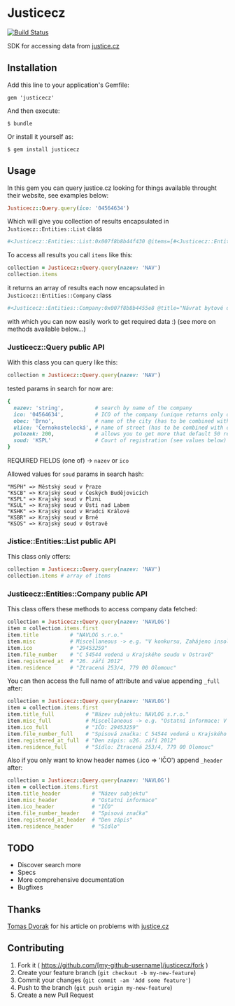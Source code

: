 # Justicecz

[![Build Status](https://travis-ci.org/redrick/justicecz.svg?branch=master)](https://travis-ci.org/redrick/justicecz)

SDK for accessing data from [justice.cz](https://or.justice.cz/ias/ui/rejstrik-$firma)

## Installation

Add this line to your application's Gemfile:

    gem 'justicecz'

And then execute:

    $ bundle

Or install it yourself as:

    $ gem install justicecz

## Usage

In this gem you can query justice.cz looking for things available throught
their website, see examples below:

```ruby
Justicecz::Query.query(ico: '04564634')
```

Which will give you collection of results encapsulated in `Justicecz::Entities::List` class

```ruby
#<Justicecz::Entities::List:0x007f8b8b44f430 @items=[#<Justicecz::Entities::Company:0x007f8b8b4455e8>]>.........>
```

To access all results you call `items` like this:

```ruby
collection = Justicecz::Query.query(nazev: 'NAV')
collection.items
```

it returns an array of results each now encapsulated in `Justicecz::Entities::Company` class

```ruby
#<Justicecz::Entities::Company:0x007f8b8b4455e8 @title="Návrat bytové družstvo", @ico="43003940", @file_number="DrCI 166 vedená u Městského soudu v Praze", @registered_at="11. listopadu 1991", @residence="Praha 4, Stallichova 932/9">
```

with which you can now easily work to get required data :) (see more on methods available below...)


### Justicecz::Query public API

With this class you can query like this:

```ruby
collection = Justicecz::Query.query(nazev: 'NAV')
```

tested params in search for now are:

```ruby
{
  nazev: 'string',          # search by name of the company
  ico: '04564634',          # ICO of the company (unique returns only one result in collection.items array)
  obec: 'Brno',             # name of the city (has to be combined with one of required - see required down below)
  ulice: 'Černokostelecká', # name of street (has to be combined with one of required - see required down below)
  polozek: 200,             # allows you to get more that default 50 results (allowed 50, 200, 500)
  soud: 'KSPL'              # Court of registration (see values below) + (has to be combined with one of required - see required down below)
}
```

REQUIRED FIELDS (one of) -> `nazev` or `ico`

Allowed values for `soud` params in search hash:

```
"MSPH" => Městský soud v Praze
"KSCB" => Krajský soud v Českých Budějovicích
"KSPL" => Krajský soud v Plzni
"KSUL" => Krajský soud v Ústí nad Labem
"KSHK" => Krajský soud v Hradci Králové
"KSBR" => Krajský soud v Brně
"KSOS" => Krajský soud v Ostravě
```

### Jistice::Entities::List public API

This class only offers:

```ruby
collection = Justicecz::Query.query(nazev: 'NAV')
collection.items # array of items
```

### Justicecz::Entities::Company public API

This class offers these methods to access company data fetched:

```ruby
collection = Justicecz::Query.query(nazev: 'NAVLOG')
item = collection.items.first
item.title          # "NAVLOG s.r.o."
item.misc           # Miscellaneous -> e.g. "V konkursu, Zahájeno insolvenční řízení na návrh věřitele"
item.ico            # "29453259"
item.file_number    # "C 54544 vedená u Krajského soudu v Ostravě"
item.registered_at  # "26. září 2012"
item.residence      # "Ztracená 253/4, 779 00 Olomouc"
```

You can then access the full name of attribute and value appending `_full` after:

```ruby
collection = Justicecz::Query.query(nazev: 'NAVLOG')
item = collection.items.first
item.title_full          # "Název subjektu: NAVLOG s.r.o."
item.misc_full           # Miscellaneous -> e.g. "Ostatní informace: V konkursu, Zahájeno insolvenční řízení na návrh věřitele"
item.ico_full            # "IČO: 29453259"
item.file_number_full    # "Spisová značka: C 54544 vedená u Krajského soudu v Ostravě"
item.registered_at_full  # "Den zápis: u26. září 2012"
item.residence_full      # "Sídlo: Ztracená 253/4, 779 00 Olomouc"
```

Also if you only want to know header names (.ico => 'IČO') append `_header` after:

```ruby
collection = Justicecz::Query.query(nazev: 'NAVLOG')
item = collection.items.first
item.title_header          # "Název subjektu"
item.misc_header           # "Ostatní informace"
item.ico_header            # "IČO"
item.file_number_header    # "Spisová značka"
item.registered_at_header  # "Den zápis"
item.residence_header      # "Sídlo"
```

## TODO

* Discover search more
* Specs
* More comprehensive documentation
* Bugfixes

## Thanks

[Tomas Dvorak](https://github.com/todvora) for his article on problems with [justice.cz](https://www.tomas-dvorak.cz/posts/nacitani-dat-z-obchodniho-rejstriku-justicecz/)

## Contributing

1. Fork it ( https://github.com/[my-github-username]/justicecz/fork )
2. Create your feature branch (`git checkout -b my-new-feature`)
3. Commit your changes (`git commit -am 'Add some feature'`)
4. Push to the branch (`git push origin my-new-feature`)
5. Create a new Pull Request
